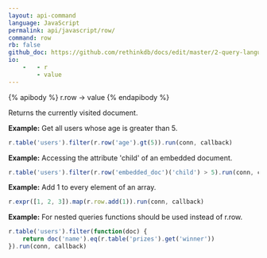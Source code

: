 ```yaml
---
layout: api-command 
language: JavaScript
permalink: api/javascript/row/
command: row
rb: false
github_doc: https://github.com/rethinkdb/docs/edit/master/2-query-language/api/javascript/document-manipulation/row.md
io:
    -   - r
        - value
---
```


{% apibody %}
r.row → value
{% endapibody %}

Returns the currently visited document.

__Example:__ Get all users whose age is greater than 5.

```js
r.table('users').filter(r.row('age').gt(5)).run(conn, callback)
```


__Example:__ Accessing the attribute 'child' of an embedded document.

```js
r.table('users').filter(r.row('embedded_doc')('child') > 5).run(conn, callback)
```


__Example:__ Add 1 to every element of an array.

```js
r.expr([1, 2, 3]).map(r.row.add(1)).run(conn, callback)
```


__Example:__ For nested queries functions should be used instead of r.row.

```js
r.table('users').filter(function(doc) {
    return doc('name').eq(r.table('prizes').get('winner'))
}).run(conn, callback)
```

